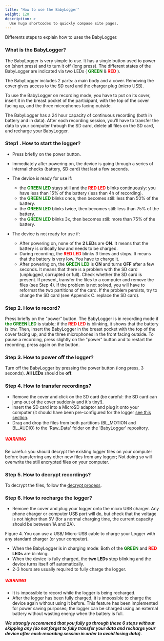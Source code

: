 ```yaml
---
title: "How to use the BabyLogger"
weight: 120
description: >
  Use hugo shortcodes to quickly compose site pages.
---
```


Differents steps to explain how to uses the BabyLogger.
<!--more-->


<!-- 

remove this and put the navigation in the sidebar

- [How to use the BabyLogger](#BabyLogger)
- [Step1: Start the logger](#Step1)
- [Step2: Record](#Step2)
- [Step3: Stop the logger](#Step3)
- [Step4: Transfert](#Step4)
- [Step5: Decrypt process](#Step5)
- [Step6: Recharge the logger](#Step6) -->


<!--more-->


### What is the BabyLogger?
The BabyLogger is very simple to use. It has a single button used to power on (short press) and to turn it off (long press). The different states of the BabyLogger are indicated via two LEDs ( <span style="color:green">**GREEN** </span> &  <span style="color:red">**RED** </span> ). 

The BabyLogger includes 2 parts: a main body and a cover. Removing the cover gives access to the SD card and the charger plug (micro USB).

To use the BabyLogger on recording mode, you have to put on its cover, insert it in the breast pocket of the participant, with the top of the cover facing up, and the three microphones facing outside.

The BabyLogger has a 24 hour capacity of continuous recording (both in battery and in data). After each recording session, you’ll have to transfer the data to your computer through the SD card, delete all files on the SD card, and recharge your BabyLogger.

### <a name="Step1"></a>Step1 . How to start the logger?

- Press briefly on the power button.
- Immediately after powering on, the device is going through a series of internal checks (battery, SD card) that last a few seconds. 
- The device is ready for use if:
  - the <span style="color:green">**GREEN LED** </span> stays still and the <span style="color:red">**RED LED** </span> blinks continuously: you have less than 15% of the battery (less than 4h of recording).
  - the <span style="color:green">**GREEN LED** </span>  blinks once, then becomes still: less than 50% of the battery.
  - the <span style="color:green">**GREEN LED** </span>  blinks twice, then becomes still: less than 75% of the battery.
  - the <span style="color:green">**GREEN LED** </span>  blinks 3x, then becomes still: more than 75% of the battery.

- The device is not ready for use if:
  - After powering on, none of the **2 LEDs** are **ON**. It means that the battery is critically low and needs to be charged.
  - During recording, the <span style="color:red">**RED LED** </span>  blinks 3 times and stops. It means that the battery is very low. You have to charge it.
  - After powering on, the <span style="color:green">**GREEN LED** </span>  is **ON** and turns **OFF** after a few seconds.  It means that there is a problem with the SD card (unplugged, corrupted or full). Check whether the SD card is present. If present, transfer the files to a computer and remove the files (see Step 4). If the problem is not solved, you will have to reformat the two partitions of the card. If the problem persists, try to change the SD card (see Appendix C. replace the SD card).

### <a name="Step2"></a>Step 2. How to record?

Press briefly on the "power" button. The BabyLogger is in recording mode if <span style="color:green">**the GREEN LED** </span> is stable; if the <span style="color:red">**RED LED** </span>  is blinking, it shows that the battery is low. Then, insert the BabyLogger in the breast pocket with the top of the cover facing up, and the three microphones in the front facing outside. To pause a recording, press slightly on the "power" button and to restart the recording, press again on the button.


### <a name="Step3"></a> Step 3. How to power off the logger?
Turn off the BabyLogger by pressing the power button (long press, 3 seconds). **All LEDs** should be **off**.



### <a name="Step4"></a> Step 4. How to transfer recordings?
- Remove the cover and click on the SD card (be careful: the SD card can jump out of the cover suddenly and it's tiny!).
- Insert the SD card into a MicroSD adaptor and plug it onto your computer (it should have been pre-configured for the logger [see this section](/getting-start/sd_card/).
- Drag and drop the files from both partitions (BL_MOTION and BL_AUDIO) to the 'Raw_Data' folder on the 'BabyLogger' repository.


##### <span style="color:RED">WARNING</span>
Be careful: you should decrypt the existing logger files on your computer before transferring any other new files from any logger; Not doing so will overwrite the still encrypted files on your computer.

### <a name="Step5"></a> Step 5. How to decrypt recordings?

To decrypt the files, follow the [decrypt process](/getting-start/decrypt/).
### <a name="Step6"></a> Step 6. How to recharge the logger?
- Remove the cover and plug your logger onto the micro USB charger. Any phone charger or computer USB port will do, but check that the voltage is not higher than 5V (for a normal charging time, the current capacity should be between 1A and 2A).

Figure 4. You can use a USB/ Micro-USB cable to charge your Logger with any standard charger (or your computer).



- When the BabyLogger is in charging mode: Both of the  <span style="color:green">**GREEN** </span> and  <span style="color:red">**RED** </span> **LEDs** are blinking.
- When the device is fully charged, the **two LEDs** stop blinking and the device turns itself off automatically.
- 2-3 hours are usually required to fully charge the logger.

##### <span style="color:RED">WARNING</span>
- It is impossible to record while the logger is being recharged.
- After the logger has been fully charged, it is impossible to charge the device again without using it before. This feature has been implemented for power saving purposes; the logger can be charged using an external battery without wasting energy when the battery is full. 

<b><i> We strongly recommend that you fully go through these 6 steps without skipping any (do not forget to fully transfer your data and recharge your device after each recording session in order to avoid losing data). </b></i>


